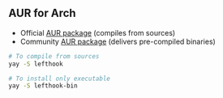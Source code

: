 ## AUR for Arch

- Official [AUR package](https://aur.archlinux.org/packages/lefthook) (compiles from sources)
- Community [AUR package](https://aur.archlinux.org/packages/lefthook-bin) (delivers pre-compiled binaries)

```sh
# To compile from sources
yay -S lefthook

# To install only executable
yay -S lefthook-bin
```
